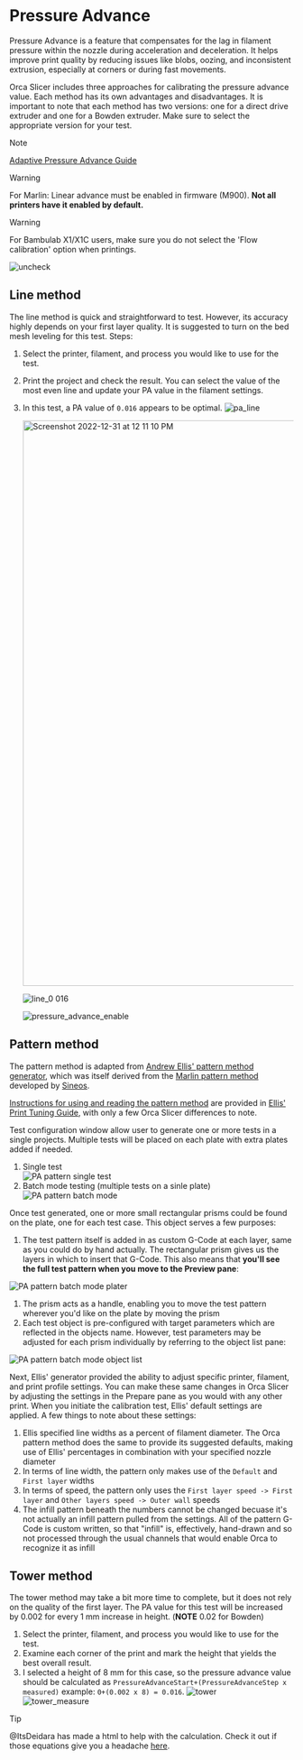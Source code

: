 # Pressure Advance

Pressure Advance is a feature that compensates for the lag in filament pressure within the nozzle during acceleration and deceleration. It helps improve print quality by reducing issues like blobs, oozing, and inconsistent extrusion, especially at corners or during fast movements.

Orca Slicer includes three approaches for calibrating the pressure advance value. Each method has its own advantages and disadvantages. It is important to note that each method has two versions: one for a direct drive extruder and one for a Bowden extruder. Make sure to select the appropriate version for your test.

> [!NOTE]
> [Adaptive Pressure Advance Guide](adaptive-pressure-advance-calib)

> [!WARNING]
> For Marlin: Linear advance must be enabled in firmware (M900). **Not all printers have it enabled by default.**

> [!WARNING]
> For Bambulab X1/X1C users, make sure you do not select the 'Flow calibration' option when printings.
>
> ![uncheck](https://user-images.githubusercontent.com/103989404/221345187-3c317a46-4d85-4221-99b9-adb5c7f48026.jpeg)

## Line method

The line method is quick and straightforward to test. However, its accuracy highly depends on your first layer quality. It is suggested to turn on the bed mesh leveling for this test.
Steps:

1. Select the printer, filament, and process you would like to use for the test.
2. Print the project and check the result. You can select the value of the most even line and update your PA value in the filament settings.
3. In this test, a PA value of `0.016` appears to be optimal.
   ![pa_line](https://user-images.githubusercontent.com/103989404/210139630-8fd189e7-aa6e-4d03-90ab-84ab0e781f81.gif)

   <img width="1003" alt="Screenshot 2022-12-31 at 12 11 10 PM" src="https://user-images.githubusercontent.com/103989404/210124449-dd828da8-a7e4-46b8-9fa2-8bed5605d9f6.png">

   ![line_0 016](https://user-images.githubusercontent.com/103989404/210140046-dc5adf6a-42e8-48cd-950c-5e81558da967.jpg)

   ![pressure_advance_enable](https://github.com/SoftFever/OrcaSlicer/blob/main/doc/images/pa/pressure_advance_enable.png?raw=true)
## Pattern method

The pattern method is adapted from [Andrew Ellis' pattern method generator](https://ellis3dp.com/Pressure_Linear_Advance_Tool/), which was itself derived from the [Marlin pattern method](https://marlinfw.org/tools/lin_advance/k-factor.html) developed by [Sineos](https://github.com/Sineos/k-factorjs).

[Instructions for using and reading the pattern method](https://ellis3dp.com/Print-Tuning-Guide/articles/pressure_linear_advance/pattern_method.html) are provided in [Ellis' Print Tuning Guide](https://ellis3dp.com/Print-Tuning-Guide/), with only a few Orca Slicer differences to note.

Test configuration window allow user to generate one or more tests in a single projects. Multiple tests will be placed on each plate with extra plates added if needed.

1. Single test \
   ![PA pattern single test](https://github.com/SoftFever/OrcaSlicer/blob/main/doc/images/pa/pa-pattern-single.png?raw=true)
2. Batch mode testing (multiple tests on a sinle plate) \
   ![PA pattern batch mode](https://github.com/SoftFever/OrcaSlicer/blob/main/doc/images/pa/pa-pattern-batch.png?raw=true)

Once test generated, one or more small rectangular prisms could be found on the plate, one for each test case. This object serves a few purposes:

1. The test pattern itself is added in as custom G-Code at each layer, same as you could do by hand actually. The rectangular prism gives us the layers in which to insert that G-Code. This also means that **you'll see the full test pattern when you move to the Preview pane**:

![PA pattern batch mode plater](https://github.com/SoftFever/OrcaSlicer/blob/main/doc/images/pa/pa-pattern-batch-plater.png?raw=true)

1. The prism acts as a handle, enabling you to move the test pattern wherever you'd like on the plate by moving the prism
2. Each test object is pre-configured with target parameters which are reflected in the objects name. However, test parameters may be adjusted for each prism individually by referring to the object list pane:

![PA pattern batch mode object list](https://github.com/SoftFever/OrcaSlicer/blob/main/doc/images/pa/pa-pattern-batch-objects.png?raw=true)

Next, Ellis' generator provided the ability to adjust specific printer, filament, and print profile settings. You can make these same changes in Orca Slicer by adjusting the settings in the Prepare pane as you would with any other print. When you initiate the calibration test, Ellis' default settings are applied. A few things to note about these settings:

1. Ellis specified line widths as a percent of filament diameter. The Orca pattern method does the same to provide its suggested defaults, making use of Ellis' percentages in combination with your specified nozzle diameter
2. In terms of line width, the pattern only makes use of the `Default` and `First layer` widths
3. In terms of speed, the pattern only uses the `First layer speed -> First layer` and `Other layers speed -> Outer wall` speeds
4. The infill pattern beneath the numbers cannot be changed becuase it's not actually an infill pattern pulled from the settings. All of the pattern G-Code is custom written, so that "infill" is, effectively, hand-drawn and so not processed through the usual channels that would enable Orca to recognize it as infill

## Tower method

The tower method may take a bit more time to complete, but it does not rely on the quality of the first layer.
The PA value for this test will be increased by 0.002 for every 1 mm increase in height. (**NOTE** 0.02 for Bowden)

1.  Select the printer, filament, and process you would like to use for the test.
2.  Examine each corner of the print and mark the height that yields the best overall result.
3.  I selected a height of 8 mm for this case, so the pressure advance value should be calculated as `PressureAdvanceStart+(PressureAdvanceStep x measured)` example: `0+(0.002 x 8) = 0.016`.
   ![tower](https://user-images.githubusercontent.com/103989404/210140231-e886b98d-280a-4464-9781-c74ed9b7d44e.jpg)  
   ![tower_measure](https://user-images.githubusercontent.com/103989404/210140232-885b549b-e3b8-46b9-a24c-5229c9182408.jpg)

> [!TIP]
> @ItsDeidara has made a html to help with the calculation. Check it out if those equations give you a headache [here](https://github.com/ItsDeidara/Orca-Slicer-Assistant).